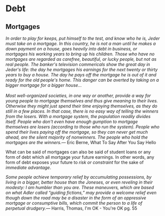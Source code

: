 <link href="index.css" rel="stylesheet"></link>

Debt
====

Mortgages
---------

<quote><cite>In order to play for keeps, put himself to the test, and know who he is, Jeder must take on a mortgage. In this country, he is not a man until he makes a down payment on a house, goes heavily into debt in business, or mortgages his working years to bring up his children. Those who have no mortgages are regarded as carefree, beautiful, or lucky people, but not as real people. The banker's television commericals show the great day in Jeder's life: the day he mortgages his earnings for the next twenty or thirty years to buy a house. The day he pays off the mortgage he is out of it and ready for the old people's home. This danger can be averted by taking on a bigger mortgage for a bigger house...\
\
<i>Most well-organized societies, in one way or another, provide a way for young people to mortgage themselves and thus give meaning to their lives. Otherwise they might just spend their time enjoying themselves, as they do still in a few places.</i> In that case, there is no easy way of telling the winners from the losers. With a mortgage system, the population readily divides itself. People who don't even have enough gumption to mortgage themselves are losers (according to those who run the system). People who spend their lives paying off the mortgage, so they can never get much ahead, are the silent majority of nonwinners. The people who hold the mortgages are the winners.</cite><span>— <author>Eric Berne</author>, <book>What To Say After You Say Hello</book></span></quote>

What can be said of mortgages can also be said of student loans or any form of debt which all mortgage your future earnings. In other words, any form of debt exposes your future to *risk or constraint* for the sake of *immediate advantage*.

<quote><cite>Some people achieve <i>temporary relief</i> by accumulating possessions, by living in a bigger, better house than the Joneses, or even reveling in their modesty: I am humbler than you are. These maneuvers, which are based on what Adler called “guiding fictions,” may provide a welcome relief even though down the road may be a disaster in the form of an <i>oppressive mortgage</i> or consumptive bills, which commit the person to a life of perpetual drudgery.</cite><span>— <author>Harris, Thomas</author>, <book>I'm OK - You're OK pg. 55</book></span></quote>
